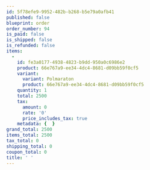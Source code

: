 ```yaml
---
id: 5f78efe9-9952-482b-b268-b5e79a0afb41
published: false
blueprint: order
order_number: 94
is_paid: false
is_shipped: false
is_refunded: false
items:
  -
    id: fe3a0177-4938-4823-b9dd-950a0c6986e2
    product: 66e767a9-ee34-4dc4-8681-d09bb59f0cf5
    variant:
      variant: Polmaraton
      product: 66e767a9-ee34-4dc4-8681-d09bb59f0cf5
    quantity: 1
    total: 2500
    tax:
      amount: 0
      rate: '0'
      price_includes_tax: true
    metadata: {  }
grand_total: 2500
items_total: 2500
tax_total: 0
shipping_total: 0
coupon_total: 0
title: ' '
---
```

